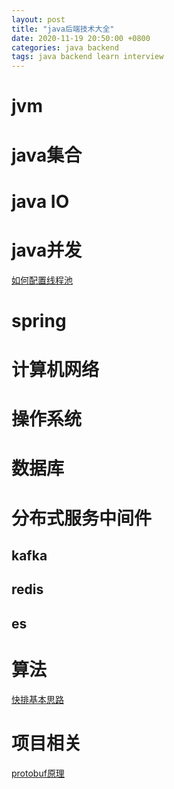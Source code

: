 ```yaml
---
layout: post
title: "java后端技术大全"
date: 2020-11-19 20:50:00 +0800
categories: java backend
tags: java backend learn interview
---
```


# jvm

# java集合

# java IO

# java并发
[如何配置线程池](https://blog.csdn.net/u014203449/article/details/84891460)

# spring

# 计算机网络

# 操作系统

# 数据库

# 分布式服务中间件

## kafka

## redis

## es

# 算法
[快排基本思路](https://blog.csdn.net/code_ac/article/details/74158681)

# 项目相关
[protobuf原理](https://www.cnblogs.com/onlysun/articles/4569595.html)
